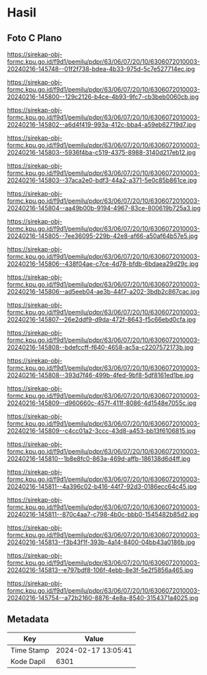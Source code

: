 # Hasil

## Foto C Plano

https://sirekap-obj-formc.kpu.go.id/f9d1/pemilu/pdpr/63/06/07/20/10/6306072010003-20240216-145748--01f2f738-bdea-4b33-975d-5c7e527714ec.jpg

https://sirekap-obj-formc.kpu.go.id/f9d1/pemilu/pdpr/63/06/07/20/10/6306072010003-20240216-145800--129c2126-b4ce-4b93-9fc7-cb3beb0060cb.jpg

https://sirekap-obj-formc.kpu.go.id/f9d1/pemilu/pdpr/63/06/07/20/10/6306072010003-20240216-145802--a6d4f419-993a-412c-bba4-a59eb62719d7.jpg

https://sirekap-obj-formc.kpu.go.id/f9d1/pemilu/pdpr/63/06/07/20/10/6306072010003-20240216-145803--5936f4ba-c519-4375-8988-3140d217eb12.jpg

https://sirekap-obj-formc.kpu.go.id/f9d1/pemilu/pdpr/63/06/07/20/10/6306072010003-20240216-145803--37aca2e0-bdf3-44a2-a371-5e0c85b861ce.jpg

https://sirekap-obj-formc.kpu.go.id/f9d1/pemilu/pdpr/63/06/07/20/10/6306072010003-20240216-145804--aa49b00b-9194-4967-83ce-800619b725a3.jpg

https://sirekap-obj-formc.kpu.go.id/f9d1/pemilu/pdpr/63/06/07/20/10/6306072010003-20240216-145805--7ee36095-229b-42e8-af66-a50af64b57e5.jpg

https://sirekap-obj-formc.kpu.go.id/f9d1/pemilu/pdpr/63/06/07/20/10/6306072010003-20240216-145806--438f04ae-c7ce-4d78-bfdb-6bdaea29d29c.jpg

https://sirekap-obj-formc.kpu.go.id/f9d1/pemilu/pdpr/63/06/07/20/10/6306072010003-20240216-145806--ad5eeb04-ae3b-44f7-a202-3bdb2c867cac.jpg

https://sirekap-obj-formc.kpu.go.id/f9d1/pemilu/pdpr/63/06/07/20/10/6306072010003-20240216-145807--26e2ddf9-d9da-472f-8643-f5c66ebd0cfa.jpg

https://sirekap-obj-formc.kpu.go.id/f9d1/pemilu/pdpr/63/06/07/20/10/6306072010003-20240216-145808--bdefccff-f640-4658-ac5a-c2207572173b.jpg

https://sirekap-obj-formc.kpu.go.id/f9d1/pemilu/pdpr/63/06/07/20/10/6306072010003-20240216-145808--393d7f46-499b-4fed-9bf8-5df8161ed1be.jpg

https://sirekap-obj-formc.kpu.go.id/f9d1/pemilu/pdpr/63/06/07/20/10/6306072010003-20240216-145809--d960660c-457f-411f-8086-4d1548e7055c.jpg

https://sirekap-obj-formc.kpu.go.id/f9d1/pemilu/pdpr/63/06/07/20/10/6306072010003-20240216-145809--c4cc01a2-3ccc-43d8-a453-bb13f6106815.jpg

https://sirekap-obj-formc.kpu.go.id/f9d1/pemilu/pdpr/63/06/07/20/10/6306072010003-20240216-145810--1b8e8fc0-863a-469d-affb-186138d6d4ff.jpg

https://sirekap-obj-formc.kpu.go.id/f9d1/pemilu/pdpr/63/06/07/20/10/6306072010003-20240216-145811--4a396c02-b416-44f7-92d3-0186ecc64c45.jpg

https://sirekap-obj-formc.kpu.go.id/f9d1/pemilu/pdpr/63/06/07/20/10/6306072010003-20240216-145811--870c4aa7-c798-4b0c-bbb0-1545482b85d2.jpg

https://sirekap-obj-formc.kpu.go.id/f9d1/pemilu/pdpr/63/06/07/20/10/6306072010003-20240216-145813--f3b43f1f-393b-4a14-8400-04bb43a0186b.jpg

https://sirekap-obj-formc.kpu.go.id/f9d1/pemilu/pdpr/63/06/07/20/10/6306072010003-20240216-145813--e797bdf8-106f-4ebb-8e3f-5e2f5856a465.jpg

https://sirekap-obj-formc.kpu.go.id/f9d1/pemilu/pdpr/63/06/07/20/10/6306072010003-20240216-145754--a72b2160-8876-4e8a-8540-3154371a4025.jpg


## Metadata

| Key        | Value               |
| ---------- | ------------------- |
| Time Stamp | 2024-02-17 13:05:41 |
| Kode Dapil | 6301                |



